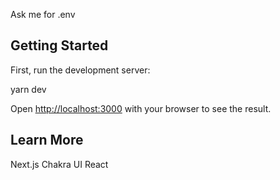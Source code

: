 Ask me for .env
## Getting Started

First, run the development server:

yarn dev

Open [http://localhost:3000](http://localhost:3000) with your browser to see the result.

## Learn More

Next.js
Chakra UI
React